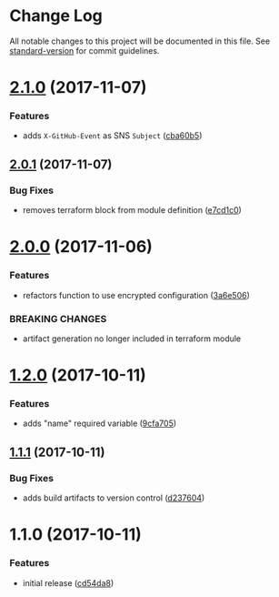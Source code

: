 # Change Log

All notable changes to this project will be documented in this file. See [standard-version](https://github.com/conventional-changelog/standard-version) for commit guidelines.

<a name="2.1.0"></a>
# [2.1.0](https://github.com/cludden/tf-github-webhooks/compare/v2.0.1...v2.1.0) (2017-11-07)


### Features

* adds `X-GitHub-Event` as SNS `Subject` ([cba60b5](https://github.com/cludden/tf-github-webhooks/commit/cba60b5))



<a name="2.0.1"></a>
## [2.0.1](https://github.com/cludden/tf-github-webhooks/compare/v2.0.0...v2.0.1) (2017-11-07)


### Bug Fixes

* removes terraform block from module definition ([e7cd1c0](https://github.com/cludden/tf-github-webhooks/commit/e7cd1c0))



<a name="2.0.0"></a>
# [2.0.0](https://github.com/cludden/tf-github-webhooks/compare/v1.2.0...v2.0.0) (2017-11-06)


### Features

* refactors function to use encrypted configuration ([3a6e506](https://github.com/cludden/tf-github-webhooks/commit/3a6e506))


### BREAKING CHANGES

* artifact generation no longer included in terraform module



<a name="1.2.0"></a>
# [1.2.0](https://github.com/cludden/ks-tf-github-webhooks/compare/v1.1.1...v1.2.0) (2017-10-11)


### Features

* adds "name" required variable ([9cfa705](https://github.com/cludden/ks-tf-github-webhooks/commit/9cfa705))



<a name="1.1.1"></a>
## [1.1.1](https://github.com/cludden/ks-tf-github-webhooks/compare/v1.1.0...v1.1.1) (2017-10-11)


### Bug Fixes

* adds build artifacts to version control ([d237604](https://github.com/cludden/ks-tf-github-webhooks/commit/d237604))



<a name="1.1.0"></a>
# 1.1.0 (2017-10-11)


### Features

* initial release ([cd54da8](https://github.com/cludden/ks-tf-github-webhooks/commit/cd54da8))

